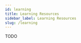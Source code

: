 ```yaml
---
id: learning
title: Learning Resources
sidebar_label: Learning Resources
slug: /learning
---
```


TODO

